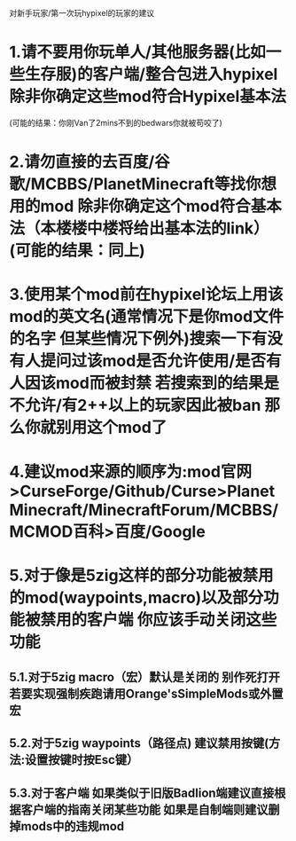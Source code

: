 对新手玩家/第一次玩hypixel的玩家的建议

# 1.请不要用你玩单人/其他服务器(比如一些生存服)的客户端/整合包进入hypixel 除非你确定这些mod符合Hypixel基本法

(可能的结果：你刚Van了2mins不到的bedwars你就被苟咬了)

# 2.请勿直接的去百度/谷歌/MCBBS/PlanetMinecraft等找你想用的mod 除非你确定这个mod符合基本法（本楼楼中楼将给出基本法的link）(可能的结果：同上)

# 3.使用某个mod前在hypixel论坛上用该mod的英文名(通常情况下是你mod文件的名字 但某些情况下例外)搜索一下有没有人提问过该mod是否允许使用/是否有人因该mod而被封禁 若搜索到的结果是不允许/有2++以上的玩家因此被ban 那么你就别用这个mod了

# 4.建议mod来源的顺序为:mod官网>CurseForge/Github/Curse>PlanetMinecraft/MinecraftForum/MCBBS/MCMOD百科>百度/Google

# 5.对于像是5zig这样的部分功能被禁用的mod(waypoints,macro)以及部分功能被禁用的客户端 你应该手动关闭这些功能

## 5.1.对于5zig macro（宏）默认是关闭的 别作死打开 若要实现强制疾跑请用Orange'sSimpleMods或外置宏

## 5.2.对于5zig waypoints（路径点) 建议禁用按键(方法:设置按键时按Esc键）

## 5.3.对于客户端 如果类似于旧版Badlion端建议直接根据客户端的指南关闭某些功能 如果是自制端则建议删掉mods中的违规mod
